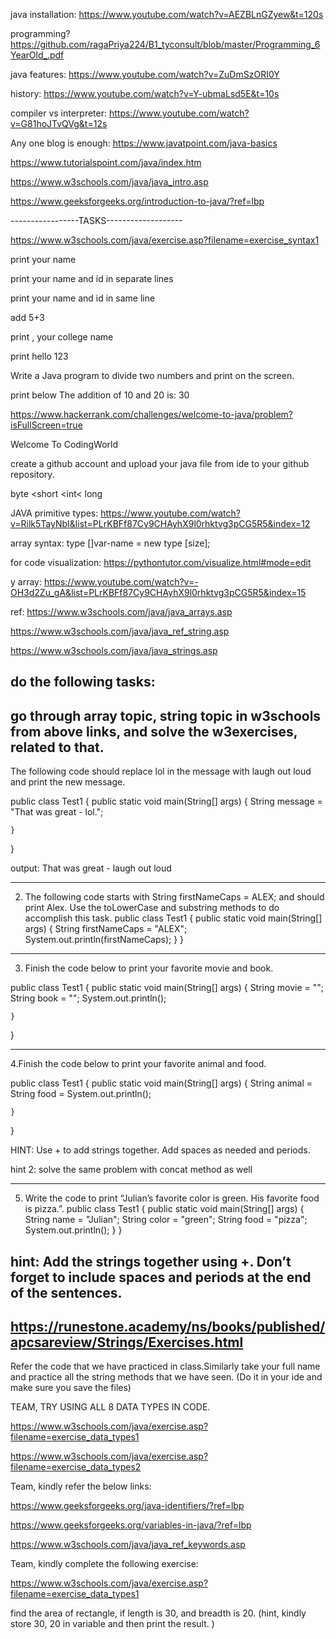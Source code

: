 java installation:  https://www.youtube.com/watch?v=AEZBLnGZyew&t=120s

programming?  https://github.com/ragaPriya224/B1_tyconsult/blob/master/Programming_6YearOld_.pdf

java features: https://www.youtube.com/watch?v=ZuDmSzORI0Y

history: https://www.youtube.com/watch?v=Y-ubmaLsd5E&t=10s

compiler vs interpreter: https://www.youtube.com/watch?v=G81hoJTvQVg&t=12s

Any one blog is enough:
https://www.javatpoint.com/java-basics

https://www.tutorialspoint.com/java/index.htm

https://www.w3schools.com/java/java_intro.asp

https://www.geeksforgeeks.org/introduction-to-java/?ref=lbp


-----------------TASKS-------------------

https://www.w3schools.com/java/exercise.asp?filename=exercise_syntax1

print your name

print your name and id in separate lines

print your name and id in same line

add 5+3

print , your college name 

print hello 123

 Write a Java program to divide two numbers and print on the screen.
 
print below
      The addition of 10 and 20 is:
        30
 
https://www.hackerrank.com/challenges/welcome-to-java/problem?isFullScreen=true

Welcome
     To
CodingWorld

create a github account and upload your java file from ide to your github repository.


byte <short <int< long 

JAVA primitive types: https://www.youtube.com/watch?v=Rilk5TayNbI&list=PLrKBFf87Cy9CHAyhX9l0rhktvg3pCG5R5&index=12


array syntax: type []var-name = new type [size];

for code visualization: https://pythontutor.com/visualize.html#mode=edit

y array: https://www.youtube.com/watch?v=-OH3d2Zu_gA&list=PLrKBFf87Cy9CHAyhX9l0rhktvg3pCG5R5&index=15

ref: https://www.w3schools.com/java/java_arrays.asp

https://www.w3schools.com/java/java_ref_string.asp

https://www.w3schools.com/java/java_strings.asp

do the following tasks:
------------------------------------
go through array topic, string topic in w3schools from above links, and solve the w3exercises, related to that. 
-------------------------------
The following code should replace lol in the message with laugh out loud and print the new message.

public class Test1
{
    public static void main(String[] args)
    {
        String message = "That was great - lol.";

    }
}


output: That was great - laugh out loud

-----------------------------------------------
2. The following code starts with String firstNameCaps = ALEX; and should print Alex. Use the toLowerCase and substring methods to do accomplish this task.
public class Test1
{
    public static void main(String[] args)
    {
        String firstNameCaps  = "ALEX";
        System.out.println(firstNameCaps);
    }
}
--------------------------------
3. Finish the code below to print your favorite movie and book.

public class Test1
{
    public static void main(String[] args)
    {
        String movie = "";
        String book = "";
        System.out.println();

    }
}

----------------------------
4.Finish the code below to print your favorite animal and food.

public class Test1
{
    public static void main(String[] args)
    {
        String animal =
        String food =
        System.out.println();

    }
}

HINT: Use + to add strings together. Add spaces as needed and periods.

hint 2: solve the same problem with concat method as well

-----------------------------
5. Write the code to print “Julian’s favorite color is green. His favorite food is pizza.”.
public class Test1
{
    public static void main(String[] args)
    {
        String name = "Julian";
        String color = "green";
        String food = "pizza";
        System.out.println();
    }
}


hint: Add the strings together using +. Don’t forget to include spaces and periods at the end of the sentences.
---------------------------------
https://runestone.academy/ns/books/published/apcsareview/Strings/Exercises.html
---------------------------
Refer the code that we have practiced in class.Similarly take your full name and practice all the string methods that we have seen. (Do it in your ide and make sure you save the files)

TEAM, TRY USING ALL 8 DATA TYPES IN CODE. 

https://www.w3schools.com/java/exercise.asp?filename=exercise_data_types1

https://www.w3schools.com/java/exercise.asp?filename=exercise_data_types2

Team, kindly refer the below links:

https://www.geeksforgeeks.org/java-identifiers/?ref=lbp

https://www.geeksforgeeks.org/variables-in-java/?ref=lbp

https://www.w3schools.com/java/java_ref_keywords.asp

Team, kindly complete the following exercise:

https://www.w3schools.com/java/exercise.asp?filename=exercise_data_types1

find the area of rectangle, if length is 30, and breadth is 20. (hint, kindly store 30, 20 in variable and then print the result. )


